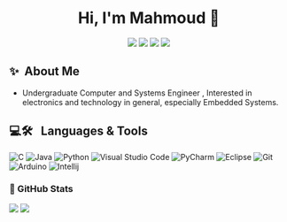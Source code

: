 <h1 align="center">Hi, I'm Mahmoud 👋</h1>
<p align="center">
    <a href="https://www.linkedin.com/in/mahmoud-samy-519986125"><img src="https://img.shields.io/badge/linkedin-%230177B5?style=flat&logo=linkedin&logoColor=white"/></a>
    <a href="https://www.facebook.com/7oda.samy.72/"><img src="https://img.shields.io/badge/Facebook-%231877F2.svg?style=flat&logo=Facebook&logoColor=white"/></a>
    <a href="mailto:mahmoudsamyzx11@gmail.com"><img src="https://img.shields.io/badge/Gmail-D14836?style=flat&logo=gmail&logoColor=white""/></a>
    <a href="https://discordapp.com/users/602878581772779520"><img src="https://img.shields.io/badge/Discord-4634f0?logo=discord&logoColor=white&style=flat"/></a>
  </p>
<!--     <img src="https://media0.giphy.com/media/qgQUggAC3Pfv687qPC/giphy.gif?cid=6c09b9525nx2hasiq6pptd30pbjk44r135tt34h1r2nbgsq6&ep=v1_internal_gif_by_id&rid=giphy.gif&ct=g" align="right" width="35%"/> -->
    
## ✨&nbsp; About Me
- Undergraduate Computer and Systems Engineer , Interested in electronics and technology in general, especially Embedded Systems.


## 💻🛠 &nbsp; Languages & Tools
![C](https://img.shields.io/badge/c-%2300599C.svg?style=flate&logo=c&logoColor=white)
![Java](https://img.shields.io/badge/java-%23ED8B00.svg?style=flat&logo=openjdk&logoColor=white)
![Python](https://img.shields.io/badge/python-3670A0?style=flat&logo=python&logoColor=ffdd54)
![Visual Studio Code](https://img.shields.io/badge/Visual%20Studio%20Code-0078d7.svg?style=flat&logo=visual-studio-code&logoColor=white)
![PyCharm](https://img.shields.io/badge/pycharm-143?style=flat&logo=pycharm&logoColor=black&color=black&labelColor=green)
![Eclipse](https://img.shields.io/badge/Eclipse-FE7A16.svg?style=flat&logo=Eclipse&logoColor=white)
![Git](https://img.shields.io/badge/git-%23F05033.svg?style=flat&logo=git&logoColor=white)
![Arduino](https://img.shields.io/badge/Arduino_IDE-00979D?style=flat&logo=arduino&logoColor=white)
![Intellij](https://img.shields.io/badge/IntelliJ_IDEA-1039f2.svg?style=flat&logo=intellij-idea&logoColor=white)

### 🎯 GitHub Stats <p align="center"> 
<p align="left">
    <img src="https://github-readme-stats.vercel.app/api?username=MahmoudSamy511&show_icons=true&theme=dark"></a>
    <img src="https://github-readme-stats.vercel.app/api/top-langs/?username=MahmoudSamy511&layout=compact&theme=dark"></a>
<!--![GitHub stars](https://img.shields.io/github/stars/MahmoudSamy511/StrapDown.js.svg?style=social&label=Star&maxAge=2592000)--> 
<!--![GitHub Watchers](https://badgen.net/github/watchers/MahmoudSamy511/Strapdown.js/)-->

              



